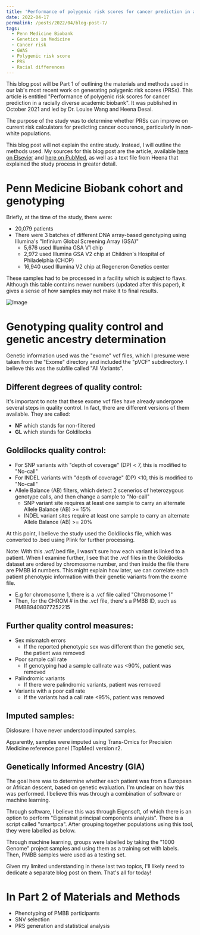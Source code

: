 ```yaml
---
title: 'Performance of polygenic risk scores for cancer prediction in a racially diverse academic biobank: Methods Part 1'
date: 2022-04-17
permalink: /posts/2022/04/blog-post-7/
tags:
  - Penn Medicine Biobank
  - Genetics in Medicine
  - Cancer risk
  - GWAS
  - Polygenic risk score
  - PRS
  - Racial differences
---
```


This blog post will  be Part 1 of outlining the materials and methods used in our lab's most recent work on generating polygenic risk scores (PRSs). This article is entitled "Performance of polygenic risk scores for cancer prediction in a racially diverse academic biobank". It was published in October 2021 and led by Dr. Louise Wang and Heena Desai. 

The purpose of the study was to determine whether PRSs can improve on current risk calculators for predicting cancer occurence, particularly in non-white populations.

This blog post will not explain the entire study. Instead, I will outline the methods used. My sources for this blog post are the article, available [here on Elsevier](https://www.sciencedirect.com/science/article/pii/S1098360021053673) and [here on PubMed](https://pubmed.ncbi.nlm.nih.gov/34906489/), as well as a text file from Heena that explained the study process in greater detail.

Penn Medicine Biobank cohort and genotyping
======

Briefly, at the time of the study, there were:
- 20,079 patients
- There were 3 batches of different DNA array-based genotyping using Illumina's "Infinium Global Screening Array (GSA)"
  - 5,676 used Illumina GSA V1 chip
  - 2,972 used Illumina GSA V2 chip at Children's Hospital of Philadelphia (CHOP)
  - 16,940 used Illumina V2 chip at Regeneron Genetics center

These samples had to be processed in a facility which is subject to flaws. Although this table contains newer numbers (updated after this paper), it gives a sense of how samples may not make it to final results.

![Image](https://oliver-clark.github.io/images/Screenshot_20.jpg)

Genotyping quality control and genetic ancestry determination
======
Genetic information used was the "exome" vcf files, which I presume were taken from the "Exome" directory and included the "pVCF" subdirectory. I believe this was the subfile called "All Variants".

Different degrees of quality control:
------

It's important to note that these exome vcf files have already undergone several steps in quality control. In fact, there are different versions of them available. They are called:
- **NF** which stands for non-filtered
- **GL** which stands for Goldilocks

Goldilocks quality control:
------

- For SNP variants with "depth of coverage" (DP) < 7, this is modified to "No-call"
- For INDEL variants with "depth of coverage" (DP) <10, this is modified to "No-call"
- Allele Balance (AB) filters, which detect 2 scenerios of heterozygous genotype calls, and then change a sample to "No-call"
  - SNP variant site requires at least one sample to carry an alternate Allele Balance (AB) >= 15%
  - INDEL variant sites require at least one sample to carry an alternate Allele Balance (AB) >= 20%

At this point, I believe the study used the Goldilocks file, which was converted to .bed using Plink for further processing. 

Note: With this .vcf/.bed file, I wasn't sure how each variant is linked to a patient. When I examine further, I see that the .vcf files in the Goldilocks dataset are ordered by chromosome number, and then inside the file there are PMBB id numbers. This might explain how later, we can correlate each patient phenotypic information with their genetic variants from the exome file.

- E.g for chromosome 1, there is a .vcf file called "Chromosome 1"
- Then, for the CHROM # in the .vcf file, there's a PMBB ID, such as PMBB9408077252215

Further quality control measures:
------

- Sex mismatch errors
  - If the reported phenotypic sex was different than the genetic sex, the patient was removed
- Poor sample call rate
  - If genotyping had a sample call rate was <90%, patient was removed
- Palindromic variants
  - If there were palindromic variants, patient was removed
- Variants with a poor call rate
  - If the variants had a call rate <95%, patient was removed

Imputed samples:
------

Dislosure: I have never understood imputed samples.

Apparently, samples were imputed using Trans-Omics for Precision Medicine reference panel (TopMed) version r2.

Genetically Informed Ancestry (GIA)
------

The goal here was to determine whether each patient was from a European or African descent, based on genetic evaluation. I'm unclear on how this was performed. I believe this was through a combination of software or machine learning.

Through software, I believe this was through Eigensoft, of which there is an option to perform "Eigenstrat principal components analysis". There is a script called "smartpca". After grouping together populations using this tool, they were labelled as below.

Through machine learning, groups were labelled by taking the "1000 Genome" project samples and using them as a training set with labels. Then, PMBB samples were used as a testing set. 

Given my limited understanding in these last two topics, I'll likely need to dedicate a separate blog post on them. That's all for today!

In Part 2 of Materials and Methods
======
- Phenotyping of PMBB participants
- SNV selection
- PRS generation and statistical analysis
